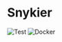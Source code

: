 # Snykier

![Test](https://github.com/garethr/snykier/workflows/Test/badge.svg) ![Docker](https://github.com/garethr/snykier/workflows/Docker/badge.svg)


